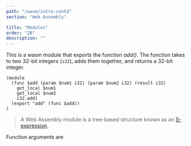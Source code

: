 ```yaml
---
path: "/wasm/intro-contd"
section: "Web Assembly"

title: "Modules"
order: "2B"
description: ""
---
```


This is a wasm module that exports the function _add()_. The function takes to two 32-bit integers (`i32`), adds them together, and returns a 32-bit integer.

```wasm
(module
  (func $add (param $num1 i32) (param $num2 i32) (result i32)
    get_local $num1
    get_local $num2
    i32.add)
  (export "add" (func $add))
)
```

> A Web Assembly module is a tree-based structure known as an [S-expression](https://developer.mozilla.org/en-US/docs/WebAssembly/Understanding_the_text_format#s-expressions).


Function arguments are
